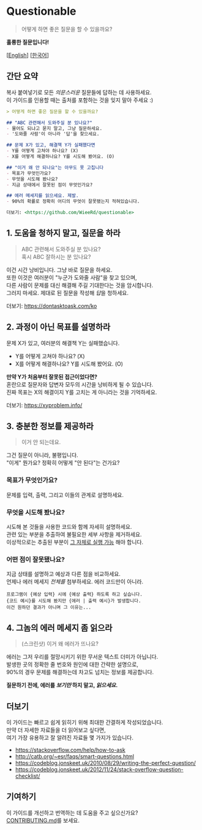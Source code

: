 # Questionable

> 어떻게 하면 좋은 질문을 할 수 있을까요?

**훌륭한 질문입니다!**

[[English](https://github.com/WieeRd/questionable)]
[[한국어](/i18n/ko.md)]

## 간단 요약

복사 붙여넣기로 모든 *의문스러운* 질문들에 답하는 데 사용하세요.  
이 가이드를 인용할 때는 출처를 포함하는 것을 잊지 말아 주세요 :)

```markdown
> 어떻게 하면 좋은 질문을 할 수 있을까요?

## "ABC 관련해서 도와주실 분 있나요?"
- 물어도 되냐고 묻지 말고, 그냥 질문하세요.
- '도와줄 사람'이 아니라 '답'을 찾으세요.

## 문제 X가 있고, 해결책 Y가 실패했다면
- Y를 어떻게 고쳐야 하나요? (X)
- X를 어떻게 해결하나요? Y를 시도해 봤어요. (O)

## "이거 왜 안 되나요"는 아무도 못 고칩니다
- 목표가 무엇인가요?
- 무엇을 시도해 봤나요?
- 지금 상태에서 잘못된 점이 무엇인가요?

## 에러 메세지를 읽으세요. 제발.
- 90%의 확률로 정확히 어디의 무엇이 잘못됐는지 적혀있습니다.

더보기: <https://github.com/WieeRd/questionable>
```

## 1. 도움을 청하지 말고, 질문을 하라

> ABC 관련해서 도와주실 분 있나요?  
> 혹시 ABC 잘하시는 분 있나요?

이건 시간 낭비입니다. 그냥 바로 질문을 하세요.  
또한 이것은 여러분이 "누군가 도와줄 사람"을 찾고 있으며,  
다른 사람이 문제를 대신 해결해 주길 기대한다는 것을 암시합니다.  
그러지 마세요. 제대로 된 질문을 작성해 *답*을 청하세요.

더보기: <https://dontasktoask.com/ko>

## 2. 과정이 아닌 목표를 설명하라

문제 X가 있고, 여러분의 해결책 Y는 실패했습니다.

- Y를 어떻게 고쳐야 하나요? (X)
- X를 어떻게 해결하나요? Y를 시도해 봤어요. (O)

**만약 Y가 처음부터 잘못된 접근이었다면?**  
혼란으로 질문자와 답변자 모두의 시간을 낭비하게 될 수 있습니다.  
진짜 목표는 X의 해결이지 Y를 고치는 게 아니라는 것을 기억하세요.

더보기: <https://xyproblem.info/>

## 3. 충분한 정보를 제공하라

> 이거 안 되는데요.

그건 질문이 아니라, 불평입니다.  
"이게" 뭔가요? 정확히 어떻게 "안 된다"는 건가요?

### 목표가 무엇인가요?

문제를 입력, 출력, 그리고 이들의 관계로 설명하세요.

### 무엇을 시도해 봤나요?

시도해 본 것들을 사용한 코드와 함께 자세히 설명하세요.  
관련 있는 부분을 추출하여 불필요한 세부 사항을 제거하세요.  
이상적으로는 추출된 부분이 [그 자체로 실행 가능][MRE] 해야 합니다.

[MRE]: https://stackoverflow.com/help/minimal-reproducible-example

### 어떤 점이 잘못됐나요?

지금 상태를 설명하고 예상과 다른 점을 비교하세요.  
언제나 에러 메세지 *전체를* 첨부하세요. 에러 코드만이 아니라.

```text
프로그램이 {예상 입력} 시에 {예상 출력} 하도록 하고 싶습니다.
{코드 예시}를 시도해 봤지만 {에러 | 출력 예시}가 발생합니다.
이건 원하던 결과가 아니며 그 이유는...
```

## 4. 그놈의 에러 메세지 좀 읽으라

> (스크린샷) 이거 왜 에러가 뜨나요?

에러는 그저 우리를 절망시키기 위한 무서운 텍스트 더미가 아닙니다.  
발생한 곳의 정확한 줄 번호와 원인에 대한 간략한 설명으로,  
90%의 경우 문제를 해결하는데 차고도 넘치는 정보를 제공합니다.  

**질문하기 전에, 에러를 *보기만* 하지 말고, *읽으세요*.**

## 더보기

이 가이드는 빠르고 쉽게 읽히기 위해 최대한 간결하게 작성되었습니다.  
만약 더 자세한 자료들을 더 읽어보고 싶다면,  
여기 가장 유용하고 잘 알려진 자료들 몇 가지가 있습니다.

- <https://stackoverflow.com/help/how-to-ask>
- <http://catb.org/~esr/faqs/smart-questions.html>
- <https://codeblog.jonskeet.uk/2010/08/29/writing-the-perfect-question/>
- <https://codeblog.jonskeet.uk/2012/11/24/stack-overflow-question-checklist/>

## 기여하기

이 가이드를 개선하고 번역하는 데 도움을 주고 싶으신가요?  
[CONTRIBUTING.md](/CONTRIBUTING.md)를 보세요.
